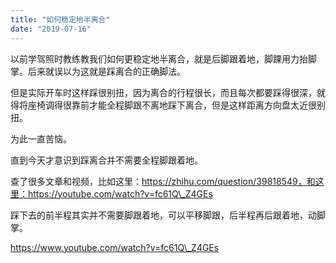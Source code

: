 ```yaml
---
title: "如何稳定地半离合"
date: "2019-07-16"
---
```


以前学驾照时教练教我们如何更稳定地半离合，就是后脚跟着地，脚踝用力抬脚掌。后来就误以为这就是踩离合的正确脚法。

但是实际开车时这样踩很别扭，因为离合的行程很长，而且每次都要踩得很深，就得将座椅调得很靠前才能全程脚跟不离地踩下离合，但是这样距离方向盘太近很别扭。

为此一直苦恼。

直到今天才意识到踩离合并不需要全程脚跟着地。

查了很多文章和视频，比如这里：https://zhihu.com/question/39818549，和这里：https://youtube.com/watch?v=fc61Q\_Z4GEs

踩下去的前半程其实并不需要脚跟着地，可以平移脚跟，后半程再后跟着地，动脚掌。

https://www.youtube.com/watch?v=fc61Q\_Z4GEs
